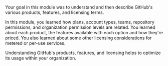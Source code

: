 Your goal in this module was to understand and then describe GitHub's various products, features, and licensing terms.

In this module, you learned how plans, account types, teams, repository permissions, and organization permission levels are related.  You learned about each product, the features available with each option and how they're priced. You also learned about some other licensing considerations for metered or per-use services.

Understanding GitHub's products, features, and licensing helps to optimize its usage within your organization.